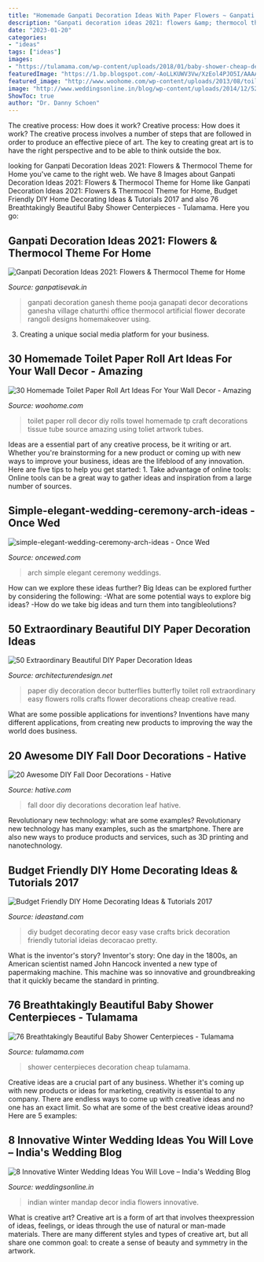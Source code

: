 ```yaml
---
title: "Homemade Ganpati Decoration Ideas With Paper Flowers ~ Ganpati Decoration Ideas 2021: Flowers &amp; Thermocol Theme For Home"
description: "Ganpati decoration ideas 2021: flowers &amp; thermocol theme for home"
date: "2023-01-20"
categories:
- "ideas"
tags: ["ideas"]
images:
- "https://tulamama.com/wp-content/uploads/2018/01/baby-shower-cheap-decoration-ideas-529x940.jpg"
featuredImage: "https://1.bp.blogspot.com/-AoLLKUWV3Vw/XzEol4PJO5I/AAAAAAAAIQQ/izZcbeX4K38asxtL_6oOs8KfEyzO_UMmgCLcBGAsYHQ/s839/Ganpati-Decoration-Ideas-for-Office-2.jpg"
featured_image: "http://www.woohome.com/wp-content/uploads/2013/08/toilet-paper-roll-wall-art-10-2.jpg"
image: "http://www.weddingsonline.in/blog/wp-content/uploads/2014/12/522700_421812131242592_1525201370_n.jpg"
ShowToc: true
author: "Dr. Danny Schoen"
---
```



The creative process: How does it work?
Creative process: How does it work?
The creative process involves a number of steps that are followed in order to produce an effective piece of art. The key to creating great art is to have the right perspective and to be able to think outside the box.

	

		
looking for Ganpati Decoration Ideas 2021: Flowers &amp; Thermocol Theme for Home you've came to the right web. We have 8 Images about Ganpati Decoration Ideas 2021: Flowers &amp; Thermocol Theme for Home like Ganpati Decoration Ideas 2021: Flowers &amp; Thermocol Theme for Home, Budget Friendly DIY Home Decorating Ideas &amp; Tutorials 2017 and also 76 Breathtakingly Beautiful Baby Shower Centerpieces - Tulamama. Here you go:
		
    
## Ganpati Decoration Ideas 2021: Flowers &amp; Thermocol Theme For Home

<img loading=lazy src="https://1.bp.blogspot.com/-AoLLKUWV3Vw/XzEol4PJO5I/AAAAAAAAIQQ/izZcbeX4K38asxtL_6oOs8KfEyzO_UMmgCLcBGAsYHQ/s839/Ganpati-Decoration-Ideas-for-Office-2.jpg" onerror="this.onerror=null;this.src='https://tse2.mm.bing.net/th?id=OIP.xdq9iMfXFwS2-kD_pJM5gQHaFz&amp;pid=15.1';" alt="Ganpati Decoration Ideas 2021: Flowers &amp; Thermocol Theme for Home">

_Source: ganpatisevak.in_

>ganpati decoration ganesh theme pooja ganapati decor decorations ganesha village chaturthi office thermocol artificial flower decorate rangoli designs homemakeover using. 

	

3. Creating a unique social media platform for your business.

    
## 30 Homemade Toilet Paper Roll Art Ideas For Your Wall Decor - Amazing

<img loading=lazy src="http://www.woohome.com/wp-content/uploads/2013/08/toilet-paper-roll-wall-art-10-2.jpg" onerror="this.onerror=null;this.src='https://tse3.mm.bing.net/th?id=OIP.pB4lkGWxQ94rJBz5SClBNAHaLH&amp;pid=15.1';" alt="30 Homemade Toilet Paper Roll Art Ideas For Your Wall Decor - Amazing">

_Source: woohome.com_

>toilet paper roll decor diy rolls towel homemade tp craft decorations tissue tube source amazing using toliet artwork tubes. 

	

Ideas are a essential part of any creative process, be it writing or art. Whether you're brainstorming for a new product or coming up with new ways to improve your business, ideas are the lifeblood of any innovation. Here are five tips to help you get started: 1. Take advantage of online tools: Online tools can be a great way to gather ideas and inspiration from a large number of sources.

    
## Simple-elegant-wedding-ceremony-arch-ideas - Once Wed

<img loading=lazy src="https://www.oncewed.com/wp-content/uploads/2013/12/simple-elegant-wedding-ceremony-arch-ideas.png" onerror="this.onerror=null;this.src='https://tse2.mm.bing.net/th?id=OIP.U0jKJqEYsGzmfi89pyyOdgHaKH&amp;pid=15.1';" alt="simple-elegant-wedding-ceremony-arch-ideas - Once Wed">

_Source: oncewed.com_

>arch simple elegant ceremony weddings. 

	

How can we explore these ideas further?
Big Ideas can be explored further by considering the following: 
-What are some potential ways to explore big ideas? 
-How do we take big ideas and turn them into tangibleolutions?

    
## 50 Extraordinary Beautiful DIY Paper Decoration Ideas

<img loading=lazy src="http://cdn.architecturendesign.net/wp-content/uploads/2016/01/AD-Extraordinary-Beautiful-DIY-Paper-Decoration-Ideas-15.jpg" onerror="this.onerror=null;this.src='https://tse4.mm.bing.net/th?id=OIP.JP70lSwTEXC0ABUII2m2QwHaFj&amp;pid=15.1';" alt="50 Extraordinary Beautiful DIY Paper Decoration Ideas">

_Source: architecturendesign.net_

>paper diy decoration decor butterflies butterfly toilet roll extraordinary easy flowers rolls crafts flower decorations cheap creative read. 

	

What are some possible applications for inventions?
Inventions have many different applications, from creating new products to improving the way the world does business.

    
## 20 Awesome DIY Fall Door Decorations - Hative

<img loading=lazy src="https://hative.com/wp-content/uploads/2016/09/fall-door-decoration/16-fall-door-decoration.jpg" onerror="this.onerror=null;this.src='https://tse4.mm.bing.net/th?id=OIP.ez9QC2o2GIELsMyVb3imxgHaJ4&amp;pid=15.1';" alt="20 Awesome DIY Fall Door Decorations - Hative">

_Source: hative.com_

>fall door diy decorations decoration leaf hative. 

	

Revolutionary new technology: what are some examples?
Revolutionary new technology has many examples, such as the smartphone. There are also new ways to produce products and services, such as 3D printing and nanotechnology.

    
## Budget Friendly DIY Home Decorating Ideas &amp; Tutorials 2017

<img loading=lazy src="http://ideastand.com/wp-content/uploads/2015/10/budget-home-decorating/17-budget-home-decoration.jpg" onerror="this.onerror=null;this.src='https://tse3.mm.bing.net/th?id=OIP.aU29bYQf8aEq6crqqSRZvAHaQb&amp;pid=15.1';" alt="Budget Friendly DIY Home Decorating Ideas &amp; Tutorials 2017">

_Source: ideastand.com_

>diy budget decorating decor easy vase crafts brick decoration friendly tutorial ideias decoracao pretty. 

	

What is the inventor's story?
Inventor's story: One day in the 1800s, an American scientist named John Hancock invented a new type of papermaking machine. This machine was so innovative and groundbreaking that it quickly became the standard in printing.

    
## 76 Breathtakingly Beautiful Baby Shower Centerpieces - Tulamama

<img loading=lazy src="https://tulamama.com/wp-content/uploads/2018/01/baby-shower-cheap-decoration-ideas-529x940.jpg" onerror="this.onerror=null;this.src='https://tse4.mm.bing.net/th?id=OIP.c5kLdi1Hyphk4wH7rnGDCAHaNK&amp;pid=15.1';" alt="76 Breathtakingly Beautiful Baby Shower Centerpieces - Tulamama">

_Source: tulamama.com_

>shower centerpieces decoration cheap tulamama. 

	

Creative ideas are a crucial part of any business. Whether it's coming up with new products or ideas for marketing, creativity is essential to any company. There are endless ways to come up with creative ideas and no one has an exact limit. So what are some of the best creative ideas around? Here are 5 examples: 

    
## 8 Innovative Winter Wedding Ideas You Will Love – India&#039;s Wedding Blog

<img loading=lazy src="http://www.weddingsonline.in/blog/wp-content/uploads/2014/12/522700_421812131242592_1525201370_n.jpg" onerror="this.onerror=null;this.src='https://tse4.mm.bing.net/th?id=OIP.y8X7Tqm6Hf1yXyq-j6S8CgHaFY&amp;pid=15.1';" alt="8 Innovative Winter Wedding Ideas You Will Love – India&#039;s Wedding Blog">

_Source: weddingsonline.in_

>indian winter mandap decor india flowers innovative. 

	

What is creative art?
Creative art is a form of art that involves theexpression of ideas, feelings, or ideas through the use of natural or man-made materials. There are many different styles and types of creative art, but all share one common goal: to create a sense of beauty and symmetry in the artwork.


